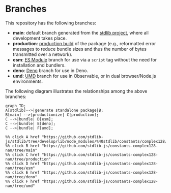 <!--

@license Apache-2.0

Copyright (c) 2022 The Stdlib Authors.

Licensed under the Apache License, Version 2.0 (the "License");
you may not use this file except in compliance with the License.
You may obtain a copy of the License at

    http://www.apache.org/licenses/LICENSE-2.0

Unless required by applicable law or agreed to in writing, software
distributed under the License is distributed on an "AS IS" BASIS,
WITHOUT WARRANTIES OR CONDITIONS OF ANY KIND, either express or implied.
See the License for the specific language governing permissions and
limitations under the License.

-->

# Branches

This repository has the following branches:

-   **main**: default branch generated from the [stdlib project][stdlib-url], where all development takes place.
-   **production**: [production build][production-url] of the package (e.g., reformatted error messages to reduce bundle sizes and thus the number of bytes transmitted over a network).
-   **esm**: [ES Module][esm-url] branch for use via a `script` tag without the need for installation and bundlers.
-   **deno**: [Deno][deno-url] branch for use in Deno.
-   **umd**: [UMD][umd-url] branch for use in Observable, or in dual browser/Node.js environments.

The following diagram illustrates the relationships among the above branches:

```mermaid
graph TD;
A[stdlib]-->|generate standalone package|B;
B[main] -->|productionize| C[production];
C -->|bundle| D[esm];
C -->|bundle| E[deno];
C -->|bundle| F[umd];

%% click A href "https://github.com/stdlib-js/stdlib/tree/develop/lib/node_modules/%40stdlib/constants/complex128/nan"
%% click B href "https://github.com/stdlib-js/constants-complex128-nan/tree/main"
%% click C href "https://github.com/stdlib-js/constants-complex128-nan/tree/production"
%% click D href "https://github.com/stdlib-js/constants-complex128-nan/tree/esm"
%% click E href "https://github.com/stdlib-js/constants-complex128-nan/tree/deno"
%% click F href "https://github.com/stdlib-js/constants-complex128-nan/tree/umd"
```

[stdlib-url]: https://github.com/stdlib-js/stdlib/tree/develop/lib/node_modules/%40stdlib/constants/complex128/nan
[production-url]: https://github.com/stdlib-js/constants-complex128-nan/tree/production
[deno-url]: https://github.com/stdlib-js/constants-complex128-nan/tree/deno
[umd-url]: https://github.com/stdlib-js/constants-complex128-nan/tree/umd
[esm-url]: https://github.com/stdlib-js/constants-complex128-nan/tree/esm